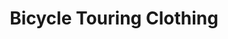 ---
layout: post
category: learn
title: Bicycle Touring Clothing
description: What to wear on a bicycle tour? Choose wisely and do not get wet, freeze to death, or get sun burns.
h1_title: Bicycle Touring Clothing
short_text: Imagine that it is much colder than a normal day. A massive storm has just come through the area knocking out the power so no stores or restaurants are open. You have NO opportunities to purchase warm clothing.
img: "/images/learn/clothing/163023143240079043773460199.jpg"
#img_caption: 
isTopLevel: false
isSingleLevel: false
isArticle: true
datePublished: 2019-06-08 11:00:00 +0300
dateModified: 2022-05-12 11:00:00 +0300
#permalink: 
---